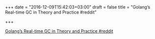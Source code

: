 +++
date = "2016-12-09T15:42:03+03:00"
draft = false
title = "Golang’s Real-time GC in Theory and Practice  #reddit"

+++

<p><a href="https://t.co/GdwdTyqTRn">Golang’s Real-time GC in Theory and Practice  #reddit</a></p>
